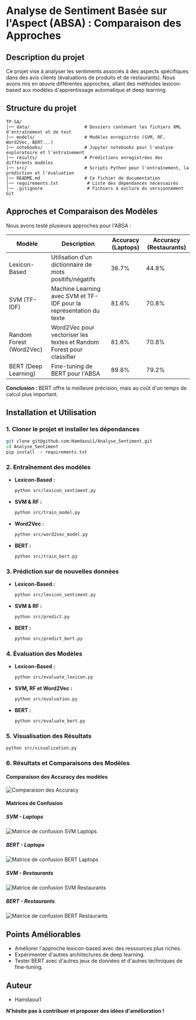 # **Analyse de Sentiment Basée sur l'Aspect (ABSA) : Comparaison des Approches**

## **Description du projet**
Ce projet vise à analyser les sentiments associés à des aspects spécifiques dans des avis clients (évaluations de produits et de restaurants). Nous avons mis en œuvre différentes approches, allant des méthodes lexicon-based aux modèles d'apprentissage automatique et deep learning.

## **Structure du projet**
```
TP-SA/
│── data/                     # Dossiers contenant les fichiers XML d'entraînement et de test
│── models/                   # Modèles enregistrés (SVM, RF, Word2Vec, BERT...)
│── notebooks/                # Jupyter notebooks pour l'analyse exploratoire et l'entraînement
│── results/                  # Prédictions enregistrées des différents modèles
│── src/                      # Scripts Python pour l'entraînement, la prédiction et l'évaluation
│── README.md                 # Ce fichier de documentation
│── requirements.txt           # Liste des dépendances nécessaires
│── .gitignore                 # Fichiers à exclure du versionnement Git
```

## **Approches et Comparaison des Modèles**
Nous avons testé plusieurs approches pour l'ABSA :

| **Modèle**          | **Description** | **Accuracy (Laptops)** | **Accuracy (Restaurants)** |
|-----------------|------------------------------------------------------------|----------------------|------------------------|
| Lexicon-Based  | Utilisation d'un dictionnaire de mots positifs/négatifs | 36.7%               | 44.8%                  |
| SVM (TF-IDF)   | Machine Learning avec SVM et TF-IDF pour la représentation du texte | 81.6%               | 70.8%                  |
| Random Forest (Word2Vec) | Word2Vec pour vectoriser les textes et Random Forest pour classifier | 81.6%               | 70.8%                  |
| BERT (Deep Learning) | Fine-tuning de BERT pour l'ABSA | 89.8%               | 79.2%                  |

**Conclusion :** BERT offre la meilleure précision, mais au coût d'un temps de calcul plus important.

## **Installation et Utilisation**
### **1. Cloner le projet et installer les dépendances**
```bash
git clone git@github.com:Hamdaoui1/Analyse_Sentiment.git
cd Analyse_Sentiment
pip install -r requirements.txt
```

### **2. Entraînement des modèles**
- **Lexicon-Based :**
  ```bash
  python src/lexicon_sentiment.py
  ```
- **SVM & RF :**
  ```bash
  python src/train_model.py
  ```
- **Word2Vec :**
  ```bash
  python src/word2vec_model.py
  ```
- **BERT :**
  ```bash
  python src/train_bert.py
  ```

### **3. Prédiction sur de nouvelles données**
- **Lexicon-Based :**
  ```bash
  python src/lexicon_sentiment.py
  ```
- **SVM & RF :**
  ```bash
  python src/predict.py
  ```
- **BERT :**
  ```bash
  python src/predict_bert.py
  ```

### **4. Évaluation des Modèles**
- **Lexicon-Based :**
  ```bash
  python src/evaluate_lexicon.py
  ```
- **SVM, RF et Word2Vec :**
  ```bash
  python src/evaluation.py
  ```
- **BERT :**
  ```bash
  python src/evaluate_bert.py
  ```

### **5. Visualisation des Résultats**
```bash
python src/visualization.py
```

### **6. Résultats et Comparaisons des Modèles**
#### **Comparaison des Accuracy des modèles**
![Comparaison des Accuracy](Figures/Figure_1.png)

#### **Matrices de Confusion**
##### **SVM - Laptops**
![Matrice de confusion SVM Laptops](Figures/Figure_2.png)

##### **BERT - Laptops**
![Matrice de confusion BERT Laptops](Figures/Figure_3.png)

##### **SVM - Restaurants**
![Matrice de confusion SVM Restaurants](Figures/Figure_4.png)

##### **BERT - Restaurants**
![Matrice de confusion BERT Restaurants](Figures/Figure_5.png)

## **Points Améliorables**
- Améliorer l'approche lexicon-based avec des ressources plus riches.
- Expérimenter d'autres architectures de deep learning.
- Tester BERT avec d'autres jeux de données et d'autres techniques de fine-tuning.

## **Auteur**
- Hamdaoui1

**N'hésite pas à contribuer et proposer des idées d'amélioration !**

